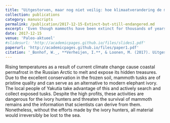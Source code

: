 ```yaml
---
title: "Uitgestorven, maar nog niet veilig: hoe klimaatverandering de mammoet bedreigt"
collection: publications
category: manuscripts
permalink: /publication/2017-12-15-Extinct-but-still-endangered.md
excerpt: 'Even though mammoths have been extinct for thousands of years, they are still endangered. This article explores the threat of climate change to the preservation of fossil- and mummified mammoth remains.'
date: 2017-12-15
venue: 'Paleo-aktueel'
#slidesurl: 'http://academicpages.github.io/files/slides1.pdf'
paperurl: 'http://academicpages.github.io/files/paper1.pdf'
citation: '_Bonhof, W._, **Verheijen, I.**, & Loonen, M. (2017). Uitgestorven, maar nog niet veilig: hoe klimaatverandering de mammoet bedreigt. Paleo-aktueel, (28), 121-127.'
---
```


Rising temperatures as a result of current climate change cause coastal permafrost in the Russian Arctic to melt and expose its hidden treasures. Due to the excellent conservation in the frozen soil, mammoth tusks are of pristine quality and can serve as an alternative to modern elephant ivory. The local people of Yakutia take advantage of this and actively search and collect exposed tusks. Despite the high profits, these activities are dangerous for the ivory hunters and threaten the survival of mammoth remains and the information that scientists can derive from them. Nonetheless, without the efforts made by the ivory hunters, all material would irreversibly be lost to the sea.
